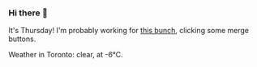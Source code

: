 ### Hi there :wave:

It's Thursday! I'm probably working for [this bunch](https://github.com/kohofinancial), clicking some merge buttons.

Weather in Toronto: clear, at -6°C.
